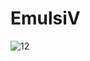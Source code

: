 # EmulsiV

![12](https://user-images.githubusercontent.com/98943979/160833783-3bdd3299-22a5-4416-baa5-56280ef2ac45.png)
